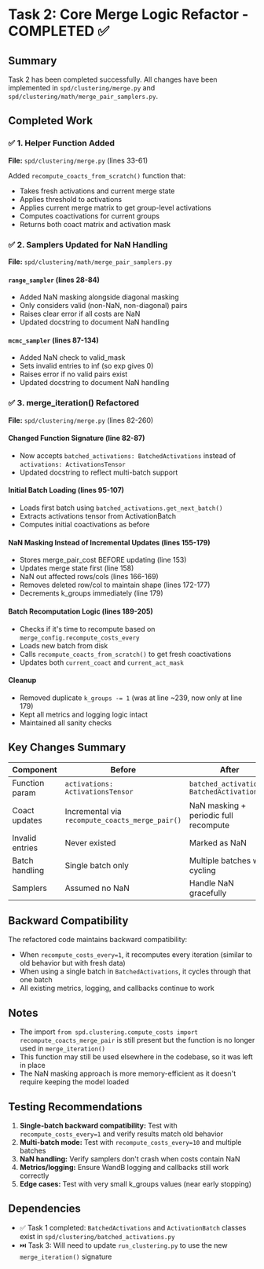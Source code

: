 # Task 2: Core Merge Logic Refactor - COMPLETED ✅

## Summary

Task 2 has been completed successfully. All changes have been implemented in `spd/clustering/merge.py` and `spd/clustering/math/merge_pair_samplers.py`.

## Completed Work

### ✅ 1. Helper Function Added
**File:** `spd/clustering/merge.py` (lines 33-61)

Added `recompute_coacts_from_scratch()` function that:
- Takes fresh activations and current merge state
- Applies threshold to activations
- Applies current merge matrix to get group-level activations
- Computes coactivations for current groups
- Returns both coact matrix and activation mask

### ✅ 2. Samplers Updated for NaN Handling
**File:** `spd/clustering/math/merge_pair_samplers.py`

#### `range_sampler` (lines 28-84)
- Added NaN masking alongside diagonal masking
- Only considers valid (non-NaN, non-diagonal) pairs
- Raises clear error if all costs are NaN
- Updated docstring to document NaN handling

#### `mcmc_sampler` (lines 87-134)
- Added NaN check to valid_mask
- Sets invalid entries to inf (so exp gives 0)
- Raises error if no valid pairs exist
- Updated docstring to document NaN handling

### ✅ 3. merge_iteration() Refactored
**File:** `spd/clustering/merge.py` (lines 82-260)

#### Changed Function Signature (line 82-87)
- Now accepts `batched_activations: BatchedActivations` instead of `activations: ActivationsTensor`
- Updated docstring to reflect multi-batch support

#### Initial Batch Loading (lines 95-107)
- Loads first batch using `batched_activations.get_next_batch()`
- Extracts activations tensor from ActivationBatch
- Computes initial coactivations as before

#### NaN Masking Instead of Incremental Updates (lines 155-179)
- Stores merge_pair_cost BEFORE updating (line 153)
- Updates merge state first (line 158)
- NaN out affected rows/cols (lines 166-169)
- Removes deleted row/col to maintain shape (lines 172-177)
- Decrements k_groups immediately (line 179)

#### Batch Recomputation Logic (lines 189-205)
- Checks if it's time to recompute based on `merge_config.recompute_costs_every`
- Loads new batch from disk
- Calls `recompute_coacts_from_scratch()` to get fresh coactivations
- Updates both `current_coact` and `current_act_mask`

#### Cleanup
- Removed duplicate `k_groups -= 1` (was at line ~239, now only at line 179)
- Kept all metrics and logging logic intact
- Maintained all sanity checks

## Key Changes Summary

| Component | Before | After |
|-----------|--------|-------|
| Function param | `activations: ActivationsTensor` | `batched_activations: BatchedActivations` |
| Coact updates | Incremental via `recompute_coacts_merge_pair()` | NaN masking + periodic full recompute |
| Invalid entries | Never existed | Marked as NaN |
| Batch handling | Single batch only | Multiple batches with cycling |
| Samplers | Assumed no NaN | Handle NaN gracefully |

## Backward Compatibility

The refactored code maintains backward compatibility:
- When `recompute_costs_every=1`, it recomputes every iteration (similar to old behavior but with fresh data)
- When using a single batch in `BatchedActivations`, it cycles through that one batch
- All existing metrics, logging, and callbacks continue to work

## Notes

- The import `from spd.clustering.compute_costs import recompute_coacts_merge_pair` is still present but the function is no longer used in `merge_iteration()`
- This function may still be used elsewhere in the codebase, so it was left in place
- The NaN masking approach is more memory-efficient as it doesn't require keeping the model loaded

## Testing Recommendations

1. **Single-batch backward compatibility:** Test with `recompute_costs_every=1` and verify results match old behavior
2. **Multi-batch mode:** Test with `recompute_costs_every=10` and multiple batches
3. **NaN handling:** Verify samplers don't crash when costs contain NaN
4. **Metrics/logging:** Ensure WandB logging and callbacks still work correctly
5. **Edge cases:** Test with very small k_groups values (near early stopping)

## Dependencies

- ✅ Task 1 completed: `BatchedActivations` and `ActivationBatch` classes exist in `spd/clustering/batched_activations.py`
- ⏭️ Task 3: Will need to update `run_clustering.py` to use the new `merge_iteration()` signature
